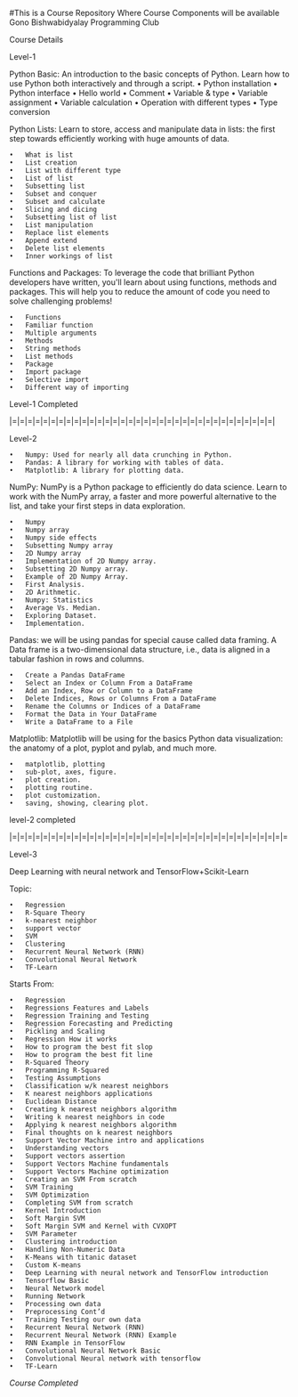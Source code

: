#This is a Course Repository Where Course Components will be available
Gono Bishwabidyalay Programming Club

Course Details


Level-1

Python Basic: An introduction to the basic concepts of Python. Learn how to use Python both interactively and through a script.
    •	Python installation
    •	Python interface
    •	Hello world
    •	Comment
    •	Variable & type
    •	Variable assignment
    •	Variable calculation
    •	Operation with different types
    •	Type conversion


Python Lists: Learn to store, access and manipulate data in lists: the first step towards efficiently working with huge amounts of data.

    •	What is list
    •	List creation
    •	List with different type
    •	List of list
    •	Subsetting list
    •	Subset and conquer
    •	Subset and calculate
    •	Slicing and dicing
    •	Subsetting list of list
    •	List manipulation
    •	Replace list elements
    •	Append extend
    •	Delete list elements
    •	Inner workings of list


Functions and Packages: To leverage the code that brilliant Python developers have written, you'll learn about using functions, methods and packages. This will help you to reduce the amount of code you need to solve challenging problems!

    •	Functions
    •	Familiar function
    •	Multiple arguments
    •	Methods
    •	String methods
    •	List methods
    •	Package
    •	Import package
    •	Selective import
    •	Different way of importing



Level-1 Completed

|=|=|=|=|=|=|=|=|=|=|=|=|=|=|=|=|=|=|=|=|=|=|=|=|=|=|=|=|=|=|=|=|=|=|


Level-2 


    •	Numpy: Used for nearly all data crunching in Python.
    •	Pandas: A library for working with tables of data.
    •	Matplotlib: A library for plotting data.


NumPy: NumPy is a Python package to efficiently do data science. Learn to work with the NumPy array, a faster and more powerful alternative to the list, and take your first steps in data exploration.

    •	Numpy
    •	Numpy array
    •	Numpy side effects
    •	Subsetting Numpy array
    •	2D Numpy array
    •	Implementation of 2D Numpy array.
    •	Subsetting 2D Numpy array.
    •	Example of 2D Numpy Array.
    •	First Analysis.
    •	2D Arithmetic.
    •	Numpy: Statistics
    •	Average Vs. Median.
    •	Exploring Dataset.
    •	Implementation.



Pandas:  we will be using pandas for special cause called data framing. A Data frame is a two-dimensional data structure, i.e., data is aligned in a tabular fashion in rows and columns.

    •	Create a Pandas DataFrame
    •	Select an Index or Column From a DataFrame
    •	Add an Index, Row or Column to a DataFrame
    •	Delete Indices, Rows or Columns From a DataFrame
    •	Rename the Columns or Indices of a DataFrame
    •	Format the Data in Your DataFrame
    •	Write a DataFrame to a File

Matplotlib: Matplotlib will be using for the basics Python data visualization: the anatomy of a plot, pyplot and pylab, and much more.

    •	matplotlib, plotting
    •	sub-plot, axes, figure.
    •	plot creation.
    •	plotting routine.
    •	plot customization.
    •	saving, showing, clearing plot.


level-2 completed

|=|=|=|=|=|=|=|=|=|=|=|=|=|=|=|=|=|=|=|=|=|=|=|=|=|=|=|=|=|=|=|=|=|=|=|=

Level-3

Deep Learning with neural network and TensorFlow+Scikit-Learn

Topic:

    •	Regression
    •	R-Square Theory
    •	k-nearest neighbor 
    •	support vector
    •	SVM
    •	Clustering
    •	Recurrent Neural Network (RNN)
    •	Convolutional Neural Network
    •	TF-Learn

Starts From:

    •	Regression
    •	Regressions Features and Labels
    •	Regression Training and Testing
    •	Regression Forecasting and Predicting
    •	Pickling and Scaling
    •	Regression How it works
    •	How to program the best fit slop
    •	How to program the best fit line
    •	R-Squared Theory
    •	Programming R-Squared
    •	Testing Assumptions
    •	Classification w/k nearest neighbors
    •	K nearest neighbors applications
    •	Euclidean Distance
    •	Creating k nearest neighbors algorithm
    •	Writing k nearest neighbors in code
    •	Applying k nearest neighbors algorithm
    •	Final thoughts on k nearest neighbors
    •	Support Vector Machine intro and applications
    •	Understanding vectors
    •	Support vectors assertion
    •	Support Vectors Machine fundamentals
    •	Support Vectors Machine optimization
    •	Creating an SVM From scratch
    •	SVM Training
    •	SVM Optimization
    •	Completing SVM from scratch
    •	Kernel Introduction
    •	Soft Margin SVM
    •	Soft Margin SVM and Kernel with CVXOPT
    •	SVM Parameter
    •	Clustering introduction
    •	Handling Non-Numeric Data
    •	K-Means with titanic dataset
    •	Custom K-means
    •	Deep Learning with neural network and TensorFlow introduction
    •	Tensorflow Basic
    •	Neural Network model
    •	Running Network
    •	Processing own data
    •	Preprocessing Cont’d
    •	Training Testing our own data
    •	Recurrent Neural Network (RNN)
    •	Recurrent Neural Network (RNN) Example
    •	RNN Example in TensorFlow
    •	Convolutional Neural Network Basic
    •	Convolutional Neural network with tensorflow
    •	TF-Learn 

*Course Completed*
